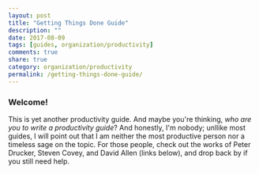 ```yaml
---
layout: post
title: "Getting Things Done Guide"
description: ""
date: 2017-08-09
tags: [guides, organization/productivity]
comments: true
share: true
category: organization/productivity
permalink: /getting-things-done-guide/
---
```


### Welcome! 

This is yet another productivity guide. And maybe you're thinking, _who are you to write a productivity guide_? And honestly, I'm nobody; unllike most guides, I will point out that I am neither the most productive person nor a timeless sage on the topic. For those people, check out the works of Peter Drucker, Steven Covey, and David Allen (links below), and drop back by if you still need help. 